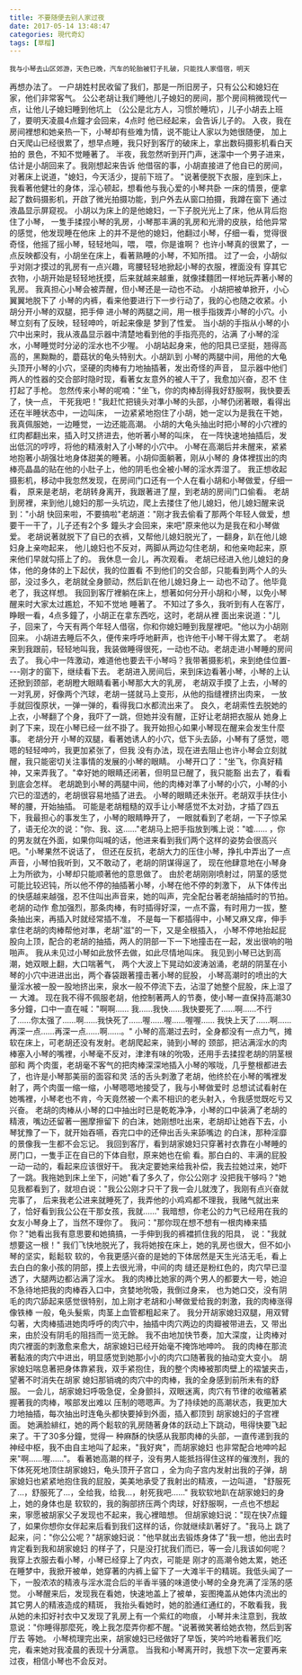 ```yaml
---
title: 不要随便去别人家过夜
date: 2017-05-14 13:48:47
categories: 現代奇幻
tags: [草榴]
---
```

    我与小琴去山区郊游，天色已晚，汽车的轮胎被钉子扎破，只能找人家借宿，明天
再想办法了。
    一户胡姓村民收留了我们，那是一所旧房子，只有公公和媳妇在家，他们非常客气。
公公老胡让我们睡他儿子媳妇的房间，那个房间稍微现代一点，让他儿子媳妇睡到他坑上
（公公是北方人，习惯於睡坑），儿子小胡去上班了，要明天凌晨4点鐘才会回来，4点时
他已经起来，会告诉儿子的。
    入夜，我在房间裡想和她亲热一下，小琴却有些难为情，说不能让人家以为她很随便，
加上白天爬山已经很累了，想早点睡，我只好到客厅的破床上，拿出数码摄影机看白天拍的
景色，不知不觉睡著了。
    半夜，我忽然听到开门声，迷濛中一个男子进来，估计是小胡回来了。我刚想起来告诉
他借宿的事，小胡直接进了他自已的房间，对著床上说道，"媳妇，今天活少，提前下班了。
"说著便脱下衣服，座到床上，我看著他健壮的身体，淫心顿起，想看他与我心爱的小琴共卧
一床的情景，便拿起了数码摄影机，开啟了微光拍摄功能，到户外去从窗口拍摄，我蹲在窗下
通过液晶显示屏窥视。 小胡以为床上的是他媳妇，一下子脱光光上了床，他从背后抱住了小琴，
一隻手揉捏小琴的乳房，小琴那丰满的乳房和光滑的皮肤，给他异常的感觉，他发现睡在他床
上的并不是他的媳妇，他翻过小琴，仔细一看，觉得很奇怪，他摇了摇小琴，轻轻地叫，喂，
喂，你是谁啊？
    也许小琴真的很累了，一点反映都没有，小胡坐在床上，看著熟睡的小琴，不知所措。
过了一会，小胡似乎对刚才摸过的乳房有一点兴趣，弯腰轻轻地掀起小琴的衣服，裡面没有
穿其它衣物，小胡开始是轻轻地抚摸，后来就越来越重，就像揉麵团一样地玩弄著小琴的乳房。
    我真担心小琴会被弄醒，但小琴还是一动也不动。 小胡把被单掀开，小心翼翼地脱下了
小琴的内裤，看来他要进行下一步行动了，我的心也随之收紧。小胡分开小琴的双腿，把手伸
进小琴的两腿之间，用一根手指拨弄小琴的小穴。小琴立刻有了反映，轻轻呻吟，听起来像是
梦到了性爱。
    当小胡的手指从小琴的小穴中出来时，我从液晶显示器中清楚地看到他的手指亮亮的，沾满
了小琴的淫水，小琴睡觉时分泌的淫水也不少喔。
    小胡站起身来，他的阳具已坚挺，翘得高高的，黑黝黝的，蘑菇状的龟头特别大。小胡趴到
小琴的两腿中间，用他的大龟头顶开小琴的小穴，坚硬的肉棒有力地抽插著，发出奇怪的声音，
    显示器中他们两人的性器的交合部时隐时现，看著女友意外的被人干了，我愈加兴奋，忍不
住打起了手枪。 忽然传来小琴的呢喃："坐飞，你的肉棒刮得我好舒服啊，我快要丢了，快一点，
干死我吧！"我赶忙把镜头对準小琴的头部，小琴仍闭著眼，看得出还在半睡状态中，一边叫床，
一边紧紧地抱住了小胡，她一定以为是我在干她，我真佩服她，一边睡觉，一边还能高潮。
    小胡的大龟头抽出时把小琴的小穴裡的红肉都翻出来，插入时又挤进去，他听著小琴的叫床，
在一阵快速地抽插后，发出低沉的哼哼，将他的精液射入了小琴的小穴中。
    小琴在高潮后并未醒来，紧紧地抱著小胡强壮地身体甜美的睡著。小胡仰面躺著，刚从小琴的
身体裡拔出的肉棒亮晶晶的贴在他的小肚子上，他的阴毛也全被小琴的淫水弄湿了。
    我正想收起摄影机，移动中我忽然发现，在房间门口还有一个人在看小胡和小琴做爱，仔细一看，
原来是老胡，老胡转身离开，我跟著进了屋，到老胡的房间门口偷看。
    老胡到房裡，来到他儿媳妇的那一头坑边，爬上去搂住了他儿媳妇，他儿媳妇醒来说到："小胡
快回来啦，不要搞啦"老胡道："刚才我去偷看了那两个年轻人做爱，想要干一干了，儿子还有2个多
鐘头才会回来，来吧"原来他以为是我在和小琴做爱。
    老胡说著就脱下了自已的衣裤，又帮他儿媳妇脱光了，一翻身，趴在他儿媳妇身上亲吻起来，
他儿媳妇也不反对，两脚从两边勾住老胡，和他亲吻起来，原来他们早就勾搭上了的。
    我休息一会儿，再次观看。 老胡已经进入他儿媳妇的身体，他的身体的上下起伏，我的位置看
不到他们的交合部，只能看到两个人的头部，没过多久，老胡就全身颤动，然后趴在他儿媳妇身上一
动也不动了。他毕竟老了，我这样想。
    我回到客厅裡躺在床上，想著如何分开小胡和小琴，以免小琴醒来时大家太过尷尬，不知不觉地
睡著了。
    不知过了多久，我听到有人在客厅，睁眼一看，4点多鐘了，小胡正在拿东西吃，这时，老胡从裡
面出来说道："儿子，回来了，今天有两个年轻人借宿，你和你媳妇睡到我屋裡吧。"他以为小胡刚回来。
    小胡进去睡后不久，便传来呼呼地鼾声，也许他干小琴干得太累了。
    老胡来到我跟前，轻轻地叫我，我装做睡得很死，一动也不动。老胡走进小琴睡的房间去了。
我心中一阵激动，难道他也要去干小琴吗？我带著摄影机，来到绝佳位置----刚才的窗下，继续看下去。
老胡进入房间后，来到床边看著小琴，小琴的上认还掀到颈部，老胡瞪大眼睛看著小琴那大大的乳房，
老胡双手摸了上去，小琴的一对乳房，好像两个汽球，老胡一搓就马上变形，从他的指缝裡挤出肉来，
一放手就回復原状，一弹一弹的，看得我口水都流出来了。
    良久，老胡索性去脱她的上衣，小琴翻了个身，我吓了一跳，但她并没有醒，正好让老胡把衣服从
她身上剥了下来，现在小琴已经一丝不掛了。我开始担心如果小琴现在醒来会发生什麼事。 老胡分开
小琴的双腿，看著她诱人的小穴，低下头去舔，小琴有了感觉，嗯嗯的轻轻呻吟，我更加紧张了，但我
没有办法，现在进去阻止也许小琴会立刻就醒，我只能密切关注事情的发展的小琴的眼睛。
    小琴开口了："坐飞，你真好精神，又来弄我了。"幸好她的眼睛还闭著，但明显已醒了，我只能豁
出去了，看看到底会怎样。
    老胡跪到小琴的两腿中间，他的肉棒对準了小琴的小穴，小琴的小穴已的湿透的，老胡很容易地插了进去。
小琴的眼睛还未张开。老胡双手扶住小琴的腰，开始抽插。
    可能是老胡粗糙的双手让小琴感觉不太对劲，才插了四五下，我最担心的事发生了，小琴的眼睛睁开了，
一眼就看到了老胡，一下子惊呆了，语无伦次的说："你、我、这……"老胡马上把手指放到嘴上说："嘘……
，你的男友就在外面，如果你叫喊的话，他进来看到我们两个这样的姿势会很高兴吧。"小琴果然不说话了，
但还在反抗，老胡大力的压住小琴，挣扎中弄出了一点声音，小琴怕我听到，又不敢动了，老胡的阴谋得逞了，
现在他肆意地在小琴身上为所欲为，小琴却只能顺著他的意思做了。
    由於老胡刚刚喷射过，阴茎的感觉可能比较迟钝，所以他不停的抽插著小琴，小琴在他不停的刺激下，
从下体传出的快感越来越强，忍不住叫出声音来，她的叫声，完全配台著老胡抽插时的节拍。老胡的动作
愈加强烈，那条肉棒，有时插得好深，一点不露，有时用力一拔，整条抽出来，再插入时就经常插不准，
不是每一下都插得中，小琴又麻又痒，伸手拿住老胡的肉棒帮他对準，老胡"滋"的一下，又是全根插入，
小琴不停地抬起屁股向上顶，配合的老胡的抽插，两人的阴部一下一下地撞击在一起，发出很响的啪啪声。
    我从未见过小琴如此放怀去做，如此尽情地叫床。 我见到小琴已达到高潮，她双眼上翻，大口喘著气，
两个大波上下晃动如波涛汹涌，老胡的阴茎在小琴的小穴中进进出出，两个春袋跟著撞击著小琴的屁股，
小琴高潮时的喷出的大量淫水被一股一股地挤出来，泉水一般不停流下去，沾湿了她整个屁股，床上湿了一
大滩。
    现在我不得不佩服老胡，他控制著两人的节奏，使小琴一直保持高潮30多分鐘，口中一直在喊："啊啊……
我……我快……我快要死了……啊……不行了……你太强了……啊……我快死了……喔……喔……喔喔……
我快上天了……啊……再深一点……再深一点……啊……。"
    小琴的高潮过去时，全身都没有一点力气，摊软在床上，可老胡还没有发射。老胡爬起来，骑到小琴的
颈部，把沾满淫水的肉棒塞入小琴的嘴裡，小琴毫不反对，津津有味的吮吸，还用手去揉捏老胡的阴茎根部和
两个肉蛋，老胡毫不客气的把肉棒深深地插入小琴的喉咙，几乎整根都进去了，也许是小琴那美丽的面容和灵
活的舌头刺激了老胡，他终於在小琴的嘴裡发射了，两个肉蛋一缩一缩，小琴嗯嗯地接受了，我与小琴做爱时
总想试试看射在她嘴裡，小琴老也不肯，今天竟然被一个素不相识的老头射入，令我感觉既吃亏又兴奋。
    老胡的肉棒从小琴的口中抽出时已是乾乾净净，小琴的口中装满了老胡的精液，嘴边还留著一圈摩擦留下
的白沫，她刚想吐出来，老胡却让她吞下去，小琴犹豫了一下，就开始吞嚥，吞完口中的还伸出舌头来舔嘴边
的白沫，那种淫靡的景像我一生都不会忘记。
    我回到客厅，看到胡家媳妇只穿著衬衣靠在小琴睡的房门口，一隻手正在自已的下体自慰，原来她也在偷
看。那白白的、丰满的屁股一动一动的，看起来应该很好干。
    我决定要她来给我补偿，我去拉她过来，她吓了一跳。我拖她到床上坐下，问她"看了多久了，你公公刚才
没把我干够吗？"她见我都看到了，就坦白说："我公公刚才只干了我一会儿就洩了，我刚有点兴奋就完事了，
后来我老公进来就睡死了，我弄他的小鸡鸡都不理我，我赌气就出来了，恰好看到我公公在干那女孩，我就……"
我暗想，你老公的力气已经用在我的女友小琴身上了，当然不理你了。
    我问："那你现在想不想有一根肉棒来插你？"她看出我有意思要和她搞搞，一手伸到我的裤襠抓住我的阳具，
说："我就想要这一根！" 我们飞快地脱光了，我将她按在床上，她的乳房也很大，但不如小琴的坚实，鬆鬆软
软的，令我更感兴奋的是她的下体居然是天生光洁无毛，看上去白白的象小孩的阴部，摸上去很光滑，中间的肉
缝还是粉红色的，肉穴早已湿透了，大腿两边都沾满了淫水。
    我的肉棒比她家的两个男人的都要大一号，她迫不急待地把我的肉棒吞入口中，贪婪地吮吸，我倒过身来，
也为她口交，没有阴毛的肉穴舔起来感觉很特别，加上刚才老胡和小琴做爱给我的刺激，我的肉棒涨得像铁棒
一般，龟头髮紫，肉茎上血管都粗起来了。
    我分开胡家媳妇双腿，用双臂勾著，大肉棒插进她肉呼呼的肉穴中，抽插中肉穴两边的肉瓣被带进去，又
带出来，由於没有阴毛的阻挡而一览无餘。
    我不由地加快节奏，加大深度，让肉棒对肉穴裡面的刺激愈来愈大，胡家媳妇已经开始毫不掩饰地呻吟。
我的肉棒在那流著黏液的肉穴中进出，明显感觉到她那小小的肉穴口随著我的抽动变大变小。
    胡家媳妇喘息著把身体靠紧我，双手紧抱住，我的整个肉棒被那肉壁上的褶皱夹击，望著不时消失在胡家
媳妇那销魂的肉穴中的肉棒，我的全身感到前所未有的舒服。
    一会儿，胡家媳妇呼吸急促，全身颤抖，双眼迷离，肉穴有节律的收缩著紧握著我的肉棒，喉部发出难以
压制的嗯嗯声。为了持续她的高潮状态，我更加大力地抽插，每次抽出时连龟头都快要掉到外面，插入都顶到
胡家媳妇的子宫裡面。
    她满脸緋红，她的两个鬆软的乳房随著身体的跃动上下跳动，甩得快要飞起来了。干了30多分鐘，觉得一
种麻酥的快感从我那肉棒的头部，一直传递到我的神经中枢，我不由自主地叫了起来，"我好爽"，而胡家媳妇
也非常配合地呻吟起来"啊……喔……"。
    看著她高潮的样子，没有男人能抵挡得住这样的催洩剂，我的下体死死地顶住胡家媳妇，龟头顶开子宫口
，全为向子宫内发射出我的子弹，胡家媳妇也紧紧地抱住我的屁股，美美地承受了我射出的精液，一边叫道，
"舒服死了…，舒服死了…，全给我，给我…，射死我吧……" 我软软地趴在胡家媳妇的身上，她的身体也是
软软的，我的胸部挤压两个肉球，好舒服啊，一点也不想起来，寧愿被胡家父子发现也不起来，我心裡暗想。
    但胡家媳妇说："现在快7点鐘了，如果你想你女伴起来后看到我们这样的话，你就继续趴著好了。"我马上
跳了起来，问："你公公呢？"胡家媳妇说："他早就出去锻炼身体了"我一想，他出去时肯定看到我和胡家媳妇
的样子了，只是没打扰我们而已，等一会儿我该如何呢？ 我穿上衣服去看小琴，小琴已经穿上了内衣，可能是
刚才的高潮令她太累，她还在睡梦中，我掀开被单，她穿著的内裤上留下了一大滩半干的精斑。我低头闻了一
下，一股浓浓的精液与淫水混合后的半香半骚的味道使小琴的全身充满了淫荡的感觉。
    小琴醒来后，发现我在看她，快速地盖上了被单，妄图掩盖从她体内流出的其它男人的精液造成的精斑，
我抬头看她时，她的脸通红通红的，不敢看我，我从她的未扣好衬衣中又发现了乳房上有一个紫红的吻痕，
小琴并未注意到，我故意说："你睡得那麼死，晚上我怎麼弄你都不醒。"说著微笑著给她衣物，然后到客厅去
等她。
    小琴梳理完出来，胡家媳妇已经做好了早饭，笑吟吟地看著我们吃完，看来她对我凌晨的表现十分满意。
    当我和小琴离开时，我想下次一定要再来过夜，相信小琴也不会反对。
